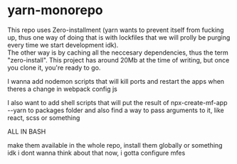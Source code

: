 # yarn-monorepo
This repo uses Zero-installment
(yarn wants to prevent itself from fucking up, thus one way of doing that is with lockfiles that we will prolly be purging every time we start development idk).\
The other way is by caching all the neccesary dependencies, thus the term "zero-install". This project has around 20Mb at the time of writing, but once you clone it, you're ready to go.

I wanna add nodemon scripts that will kill ports and restart the apps when theres a change in webpack config js

I also want to add shell scripts that will put the result of npx-create-mf-app --yarn to packages folder
and also find a way to pass arguments to it, like react, scss or something

ALL IN BASH

make them available in the whole repo, install them globally or something idk i dont wanna think about that now, i gotta configure mfes

